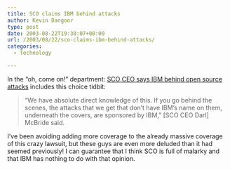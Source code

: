 ```yaml
---
title: SCO claims IBM behind attacks
author: Kevin Dangoor
type: post
date: 2003-08-22T19:30:07+00:00
url: /2003/08/22/sco-claims-ibm-behind-attacks/
categories:
  - Technology

---
```

In the &#8220;oh, come on!&#8221; department: [SCO CEO says IBM behind open source attacks][1] includes this choice tidbit:

> &#8220;We have absolute direct knowledge of this. If you go behind the scenes, the attacks that we get that don&#8217;t have IBM&#8217;s name on them, underneath the covers, are sponsored by IBM,&#8221; [SCO CEO Darl] McBride said.

I&#8217;ve been avoiding adding more coverage to the already massive coverage of this crazy lawsuit, but these guys are even more deluded than it had seemed previously! I can guarantee that I think SCO is full of malarky and that IBM has nothing to do with that opinion.

 [1]: http://www.infoworld.com/article/03/08/21/HNscoibm_1.html "InfoWorld: SCO CEO says IBM behind open source attacks: August 21, 2003: By : Platforms"